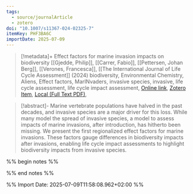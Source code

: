 ```yaml
---
tags:
  - source/journalArticle
  - zotero
doi: "10.1007/s11367-024-02325-7"
itemKey: PHF3BA6C
importDate: 2025-07-09
---
```

>[!metadata]+
> Effect factors for marine invasion impacts on biodiversity
> [[Gjedde, Philip]], [[Carrer, Fabio]], [[Pettersen, Johan Berg]], [[Verones, Francesca]], 
> [[The International Journal of Life Cycle Assessment]] (2024)
> biodiversity, Environmental Chemistry, Aliens, Effect factors, MarINvaders, invasive species, invasive, life cycle assessment, life cycle impact assessment, 
> [Online link](https://doi.org/10.1007/s11367-024-02325-7), [Zotero Item](zotero://select/library/items/PHF3BA6C), [Local (Full Text PDF)](file://C:/Users/aburg/Documents/references/zotero/storage/VN4MPFFH/Gjedde2024_Effectfactors.pdf), 

>[!abstract]-
>Marine vertebrate populations have halved in the past decades, and invasive species are a major driver for this loss. While many model the spread of invasive species, a model to assess impacts of marine invasions, after introduction, has hitherto been missing. We present the first regionalized effect factors for marine invasions. These factors gauge differences in biodiversity impacts after invasions, enabling life cycle impact assessments to highlight biodiversity impacts from invasive species.

%% begin notes %%

%% end notes %%

%% Import Date: 2025-07-09T11:58:08.962+02:00 %%
